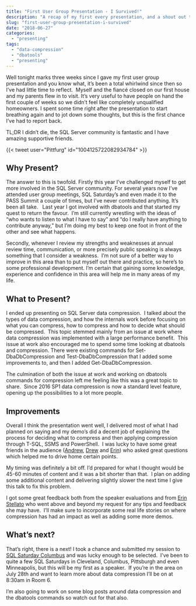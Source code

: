 ```yaml
---
title: "First User Group Presentation - I Survived!"
description: "A recap of my first every presentation, and a shout out to the friends that helped me through it!"
slug: "first-user-group-presentation-i-survived"
date: "2018-06-27"
categories:
  - "presenting"
tags:
  - "data-compression"
  - "dbatools"
  - "presenting"
---
```


Well tonight marks three weeks since I gave my first user group presentation and you know what, it’s been a total whirlwind since then so I’ve had little time to reflect.  Myself and the fiancé closed on our first house and my parents flew in to visit. It’s very useful to have people on hand the first couple of weeks so we didn’t feel like completely unqualified homeowners. I spent some time right after the presentation to start breathing again and to jot down some thoughts, but this is the first chance I’ve had to report back.

TL;DR I didn’t die, the SQL Server community is fantastic and I have amazing supportive friends.

{{< tweet user="Pittfurg" id="1004125722082934784" >}}

## Why Present?

The answer to this is twofold. Firstly this year I’ve challenged myself to get more involved in the SQL Server community. For several years now I’ve attended user group meetings, SQL Saturday’s and even made it to the PASS Summit a couple of times, but I’ve never contributed anything. It’s been all take.   Last year I got involved with dbatools and that started my quest to return the favour.  I’m still currently wrestling with the ideas of “who wants to listen to what I have to say” and “do I really have anything to contribute anyway,” but I’m doing my best to keep one foot in front of the other and see what happens.

Secondly, whenever I review my strengths and weaknesses at annual review time, communication, or more precisely public speaking is always something that I consider a weakness.  I’m not sure of a better way to improve in this area than to put myself out there and practice, so here’s to some professional development. I’m certain that gaining some knowledge, experience and confidence in this area will help me in many areas of my life.

## What to Present?

I ended up presenting on SQL Server data compression.  I talked about the types of data compression, and how the internals work before focusing on what you can compress, how to compress and how to decide what should be compressed.  This topic stemmed mainly from an issue at work where data compression was implemented with a large performance benefit.  This issue at work also encouraged me to spend some time looking at dbatools and compression. There were existing commands for Set-DbaDbCompression and Test-DbaDbCompression that I added some improvements to, and then I added Get-DbaDbCompression.

The culmination of both the issue at work and working on dbatools commands for compression left me feeling like this was a great topic to share.  Since 2016 SP1 data compression is now a standard level feature, opening up the possibilities to a lot more people.

## Improvements

Overall I think the presentation went well, I delivered most of what I had planned on saying and my demo’s did a decent job of explaining the process for deciding what to compress and then applying compression through T-SQL, SSMS and PowerShell.  I was lucky to have some great friends in the audience ([Andrew](https://twitter.com/awickham), [Drew](https://twitter.com/Pittfurg) and [Erin](https://twitter.com/erinstellato)) who asked great questions which helped me to drive home certain points.

My timing was definitely a bit off. I’d prepared for what I thought would be 45-60 minutes of content and it was a bit shorter than that.  I plan on adding some additional content and delivering slightly slower the next time I give this talk to fix this problem.

I got some great feedback both from the speaker evaluations and from [Erin Stellato](https://www.sqlskills.com/blogs/erin/) who went above and beyond my request for any tips and feedback she may have.  I’ll make sure to incorporate some real life stories on where compression has had an impact as well as adding some more demos.

## What’s next?

That’s right, there is a next! I took a chance and submitted my session to [SQL Saturday Columbus](http://www.sqlsaturday.com/736/eventhome.aspx) and was lucky enough to be selected.  I’ve been to quite a few SQL Saturdays in Cleveland, Columbus, Pittsburgh and even Minneapolis, but this will be my first as a speaker.  If you’re in the area on July 28th and want to learn more about data compression I’ll be on at 8:30am in Room 6.

I’m also going to work on some blog posts around data compression and the dbatools commands so watch out for that also.
